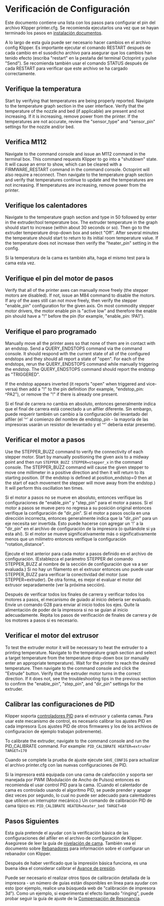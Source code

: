 # Verificación de Configuración

Este documento contiene una lista con los pasos para configurar el pin del archivo Klipper printer.cfg. Se recomienda ejecutarlos una vez que se hayan terminado los pasos en [instalación documentos](installation.md).

A lo largo de esta guía puede ser necesario hacer cambios en el archivo config Klipper. Es importante ejecutar el comando RESTART después de cada cambio en el susodicho archivo para asegurar que los cambios han tenido efecto (escriba "restart" en la pestaña del terminal Octoprint y pulse "Send"). Se recomienda también usar el comando STATUS después de cada RESTART para verificar que este archivo se ha cargado correctamente.

## Verifique la temperatura

Start by verifying that temperatures are being properly reported. Navigate to the temperature graph section in the user interface. Verify that the temperature of the nozzle and bed (if applicable) are present and not increasing. If it is increasing, remove power from the printer. If the temperatures are not accurate, review the "sensor_type" and "sensor_pin" settings for the nozzle and/or bed.

## Verifica M112

Navigate to the command console and issue an M112 command in the terminal box. This command requests Klipper to go into a "shutdown" state. It will cause an error to show, which can be cleared with a FIRMWARE_RESTART command in the command console. Octoprint will also require a reconnect. Then navigate to the temperature graph section and verify that temperatures continue to update and the temperatures are not increasing. If temperatures are increasing, remove power from the printer.

## Verifique los calentadores

Navigate to the temperature graph section and type in 50 followed by enter in the extruder/tool temperature box. The extruder temperature in the graph should start to increase (within about 30 seconds or so). Then go to the extruder temperature drop-down box and select "Off". After several minutes the temperature should start to return to its initial room temperature value. If the temperature does not increase then verify the "heater_pin" setting in the config.

Si la temperatura de la cama es también alta, haga el mismo test para la cama esta vez.

## Verifique el pin del motor de pasos

Verify that all of the printer axes can manually move freely (the stepper motors are disabled). If not, issue an M84 command to disable the motors. If any of the axes still can not move freely, then verify the stepper "enable_pin" configuration for the given axis. On most commodity stepper motor drivers, the motor enable pin is "active low" and therefore the enable pin should have a "!" before the pin (for example, "enable_pin: !PA1").

## Verifique el paro programado

Manually move all the printer axes so that none of them are in contact with an endstop. Send a QUERY_ENDSTOPS command via the command console. It should respond with the current state of all of the configured endstops and they should all report a state of "open". For each of the endstops, rerun the QUERY_ENDSTOPS command while manually triggering the endstop. The QUERY_ENDSTOPS command should report the endstop as "TRIGGERED".

If the endstop appears inverted (it reports "open" when triggered and vice-versa) then add a "!" to the pin definition (for example, "endstop_pin: ^PA2"), or remove the "!" if there is already one present.

Si el final de carrera no cambia en absoluto, entonces generalmente indica que el final de carrera está conectado a un alfiler diferente. Sin embargo, puede requerir también un cambio a la configuración del levantado del alfiler (el '^' al comienzo del nombre de endstop_pin - la mayoría de las impresoras usarán un resistor de levantado y el '^' debería estar presente).

## Verificar el motor a pasos

Use the STEPPER_BUZZ command to verify the connectivity of each stepper motor. Start by manually positioning the given axis to a midway point and then run `STEPPER_BUZZ STEPPER=stepper_x` in the command console. The STEPPER_BUZZ command will cause the given stepper to move one millimeter in a positive direction and then it will return to its starting position. (If the endstop is defined at position_endstop=0 then at the start of each movement the stepper will move away from the endstop.) It will perform this oscillation ten times.

Si el motor a pasos no se mueve en absoluto, entonces verifique las configuraciones de "enable_pin" y "step_pin" para el motor a pasos. Si el motor a pasos se mueve pero no regresa a su posición original entonces verifique la configuración de "dir_pin". Si el motor a pasos oscila en una dirección incorrecta, entonces generalmente indica que la "dir_pin" para un eje necesita ser invertida. Esto puede hacerse con agregar un '!' a la "dir_pin" en el archivo de configuración de la impresora (o quitándole si ya esta ahí). Si el motor se mueve significativamente más o significativamente menos que un milímetro entonces verifique la configuración "rotation_distance".

Ejecute el test anterior para cada motor a pasos definido en el archivo de configuración. (Establezca el parámetro STEPPER del comando STEPPER_BUZZ al nombre de la sección de configuración que va a ser evaluada.) Si no hay un filamento en el extrusor entonces uno puede usar STEPPER_BUZZ para verificar la conectividad del motor (use STEPPER=extruder). De otra forma, es mejor el evaluar el motor del extrusor separadamente (ver la próxima sección).

Después de verificar todos los finales de carrera y verificar todos los motores a pasos, el mecanismo de guiado al inicio debería ser evaluado. Envíe un comando G28 para enviar al inicio todos los ejes. Quite la alimentación de poder de la impresora si no se guían al inicio adecuadamente. Repita los pasos de verificación de finales de carrera y de los motores a pasos si es necesario.

## Verificar el motor del extrusor

To test the extruder motor it will be necessary to heat the extruder to a printing temperature. Navigate to the temperature graph section and select a target temperature from the temperature drop-down box (or manually enter an appropriate temperature). Wait for the printer to reach the desired temperature. Then navigate to the command console and click the "Extrude" button. Verify that the extruder motor turns in the correct direction. If it does not, see the troubleshooting tips in the previous section to confirm the "enable_pin", "step_pin", and "dir_pin" settings for the extruder.

## Calibrar las configuraciones de PID

Klipper soporta [controladores PID](https://es.wikipedia.org/wiki/Controlador_PID) para el extrusor y calienta camas. Para usar este mecanismo de control, es necesario calibrar los ajustes PID en cada impresora (Los ajustes PID de otros firmwares y los de los archivos de configuracion de ejemplo trabajan pobremente).

To calibrate the extruder, navigate to the command console and run the PID_CALIBRATE command. For example: `PID_CALIBRATE HEATER=extruder TARGET=170`

Cuando se complete la prueba de ajuste ejecute `SAVE_CONFIG` para actualizar el archivo printer.cfg con las nuevas configuraciones de PID.

Si la impresora está equipada con una cama de calefacción y soporta ser manejada por PWM (Modulación de Ancho de Pulsos) entonces es recomienda el usar control PID para la cama. (Cuando el calentador de cama es controlado usando el algoritmo PID, se puede prender y apagar diez veces por segundo, lo cual no puede ser adecuado para calentadores que utilicen un interruptor mecánico.) Un comando de calibración PID de cama típico es: `PID_CALIBRATE HEATER=heater_bed TARGET=60`

## Pasos Siguientes

Esta guía pretende el ayudar con la verificación básica de las configuraciones del alfiler en el archivo de configuración de Klipper. Asegúrese de leer la guía de [nivelación de cama](Bed_Level.md). También vea el documento sobre [Rebanadores](Slicers.md) para información sobre el configurar un rebanador con Klipper.

Después de haber verificado que la impresión básica funciona, es una buena idea el considerar calibrar el [Avance de presión](Pressure_Advance.md).

Puede ser necesario el realizar otros tipos de calibración detallada de la impresora - un número de guías están disponibles en línea para ayudar con esto (por ejemplo, realice una búsqueda web de "calibración de impresora 3d"). Como un ejemplo, si experimenta el efecto llamado "ringing", puede probar seguir la guía de ajuste de la [Compensación de Resonancia](Resonance_Compensation.md).
